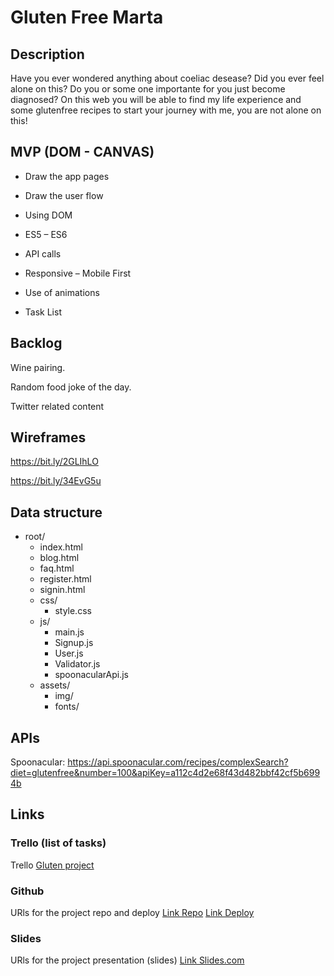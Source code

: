 # Gluten Free Marta

## Description

Have you ever wondered anything about coeliac desease? Did you ever feel alone on this? Do you or some one importante for you just become diagnosed? On this web you will be able to find my life experience and some glutenfree recipes to start your journey with me, you are not alone on this!

## MVP (DOM - CANVAS)

- Draw the app pages

- Draw the user flow
- Using DOM
- ES5 – ES6
- API calls
- Responsive – Mobile First
- Use of animations
- Task List

## Backlog

Wine pairing.

Random food joke of the day.

Twitter related content

## 

## Wireframes

https://bit.ly/2GLIhLO

https://bit.ly/34EvG5u

## 

## Data structure

- root/
  - index.html
  - blog.html
  - faq.html
  - register.html
  - signin.html
  - css/
    - style.css
  - js/
    - main.js
    - Signup.js
    - User.js
    - Validator.js
    - spoonacularApi.js
  - assets/
    - img/
    - fonts/

## 

## APIs

Spoonacular: https://api.spoonacular.com/recipes/complexSearch?diet=glutenfree&number=100&apiKey=a112c4d2e68f43d482bbf42cf5b6994b

## 

## Links

### Trello (list of tasks)

Trello [Gluten project]([https://trello.com/b/ZccEeVdu/glutenfree-project)



### Github

URls for the project repo and deploy [Link Repo](http://github.com) [Link Deploy](http://github.com)

### 

### Slides

URls for the project presentation (slides) [Link Slides.com](http://slides.com)

